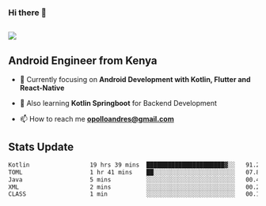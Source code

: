 ### Hi there 👋
<h2 align="left"><img src="https://readme-typing-svg.herokuapp.com?color='blue'&lines=I'm+Andrew+Opollo😊;Welcome+to+my+Github😜"> </h2>

## Android Engineer from Kenya


- 🌱 Currently focusing on **Android Development with Kotlin, Flutter and React-Native**

- 🔭 Also learning **Kotlin Springboot** for Backend Development

- 📫 How to reach me **opolloandres@gmail.com**


## Stats Update
<!--START_SECTION:waka-->

```txt
Kotlin                 19 hrs 39 mins  ██████████████████████▓░░   91.27 %
TOML                   1 hr 41 mins    ██░░░░░░░░░░░░░░░░░░░░░░░   07.89 %
Java                   5 mins          ░░░░░░░░░░░░░░░░░░░░░░░░░   00.40 %
XML                    2 mins          ░░░░░░░░░░░░░░░░░░░░░░░░░   00.22 %
CLASS                  1 min           ░░░░░░░░░░░░░░░░░░░░░░░░░   00.11 %
```

<!--END_SECTION:waka-->


